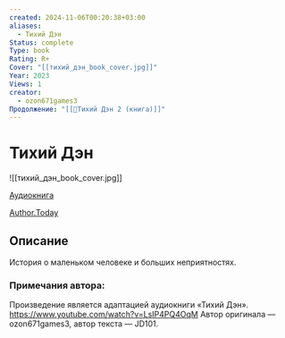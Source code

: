 ```yaml
---
created: 2024-11-06T00:20:38+03:00
aliases:
  - Тихий Дэн
Status: complete
Type: book
Rating: R+
Cover: "[[тихий_дэн_book_cover.jpg]]"
Year: 2023
Views: 1
creator:
  - ozon671games3
Продолжение: "[[📘Тихий Дэн 2 (книга)]]"
---
```


# Тихий Дэн

![[тихий_дэн_book_cover.jpg]]

[Аудиокнига](https://youtu.be/LsIP4PQ4OqM?si=g12NRWQ3hF4v7rsB)

[Author.Today](https://author.today/work/252265)



## Описание

История о маленьком человеке и больших неприятностях.

### Примечания автора:

Произведение является адаптацией аудиокниги «Тихий Дэн». https://www.youtube.com/watch?v=LsIP4PQ4OqM
Автор оригинала — ozon671games3, автор текста — JD101.
